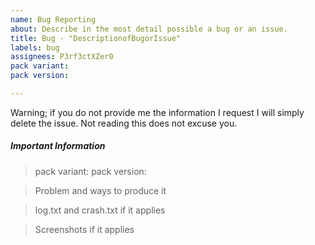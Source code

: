 ```yaml
---
name: Bug Reporting
about: Describe in the most detail possible a bug or an issue.
title: Bug - "DescriptionofBugorIssue"
labels: bug
assignees: P3rf3ctXZer0
pack variant:
pack version:

---
```


Warning; if you do not provide me the information I request I will simply delete the issue. Not reading this does not excuse you.

##### Important Information
> pack variant:
> pack version:

> Problem and ways to produce it



> log.txt and crash.txt if it applies



> Screenshots if it applies
